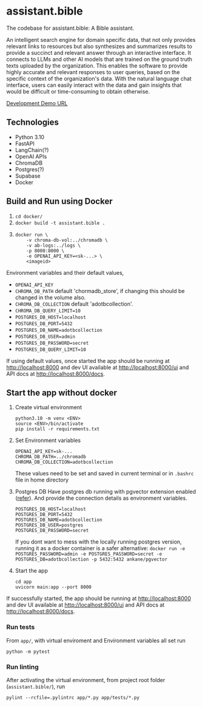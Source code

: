 # assistant.bible
The codebase for assistant.bible: A Bible assistant.

An intelligent search engine for domain specific data, that not only provides relevant links to resources but also synthesizes and summarizes results to provide a succinct and relevant answer through an interactive interface. It connects to LLMs and other AI models that are trained on the ground truth texts uploaded by the organization. This enables the software to provide highly accurate and relevant responses to user queries, based on the specific context of the organization's data. With the natural language chat interface, users can easily interact with the data and gain insights that would be difficult or time-consuming to obtain otherwise.

[Development Demo URL](#)

## Technologies
* Python 3.10
* FastAPI
* LangChain(?)
* OpenAI APIs
* ChromaDB
* Postgres(?)
* Supabase
* Docker


## Build and Run using Docker

1. `cd docker/`
1. `docker build -t assistant.bible .`
1. 
	```
	docker run \
		-v chroma-db-vol:../chromadb \
		-v ab-logs:../logs \
		-p 8000:8000 \
		-e OPENAI_API_KEY=<sk-...> \
		<imageid>
	```

Environment variables and their default values, 
* `OPENAI_API_KEY`
* `CHROMA_DB_PATH` default 'chormadb_store', if changing this should be changed in the volume also.
* `CHROMA_DB_COLLECTION` default 'adotbcollection'.
* `CHROMA_DB_QUERY_LIMIT=10`
* `POSTGRES_DB_HOST=localhost`
* `POSTGRES_DB_PORT=5432`
* `POSTGRES_DB_NAME=adotbcollection`
* `POSTGRES_DB_USER=admin`
* `POSTGRES_DB_PASSWORD=secret`
* `POSTGRES_DB_QUERY_LIMIT=10`

If using default values, once started the app should be running at [http://localhost:8000](http://localhost:8000) and dev UI available at [http://localhost:8000/ui](http://localhost:8000/ui) and API docs at [http://localhost:8000/docs](http://localhost:8000/docs).

## Start the app without docker

1. Create virtual environment
	```
	python3.10 -m venv <ENV>
	source <ENV>/bin/activate
	pip install -r requirements.txt
	```
1. Set Environment variables
	```
	OPENAI_API_KEY=sk-...
	CHROMA_DB_PATH=../chromadb
	CHROMA_DB_COLLECTION=adotbcollection
	```
	These values need to be set and saved in current terminal or in `.bashrc` file in home directory
1. Postgres DB
	Have postgres db running with pgvector extension enabled ([refer](https://github.com/pgvector/pgvector)). And provide the connection details as environment variables.
	```
	POSTGRES_DB_HOST=localhost
	POSTGRES_DB_PORT=5432
	POSTGRES_DB_NAME=adotbcollection
	POSTGRES_DB_USER=postgres
	POSTGRES_DB_PASSWORD=secret
	```
	If you dont want to mess with the locally running postgres version, running it as a docker container is a safer alternative: 
	`docker run -e POSTGRES_PASSWORD=admin -e POSTGRES_PASSWORD=secret -e POSTGRES_DB=adotbcollection -p 5432:5432 ankane/pgvector`

1. Start the app
	```
	cd app
	uvicorn main:app --port 8000
	```
If successfully started, the app should be running at [http://localhost:8000](http://localhost:8000) and dev UI available at [http://localhost:8000/ui](http://localhost:8000/ui) and API docs at [http://localhost:8000/docs](http://localhost:8000/docs).

### Run tests

From `app/`, with virtual enviroment and Environment variables all set run

```
python -m pytest
```

### Run linting

After activating the virtual environment, from project root folder (`assistant.bible/`), run 

```
pylint --rcfile=.pylintrc app/*.py app/tests/*.py
```
